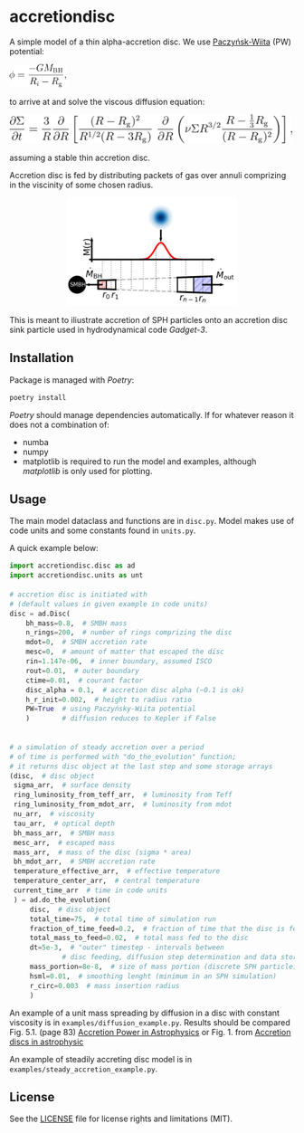 # accretiondisc

A simple model of a thin alpha-accretion disc. We use [Paczyńsk-Wiita](https://ui.adsabs.harvard.edu/abs/1980A&A....88...23P) (PW) potential:

<p align="left">
<img src="examples/potential_eq.png" alt="iliustration" width="100"/>
</p>

to arrive at and solve the viscous diffusion equation:

<p align="left">
<img src="examples/diff_eq.png" alt="iliustration" width="500"/>
</p>

assuming a stable thin accretion disc.

Accretion disc is fed by distributing packets of gas over annuli comprizing in the viscinity of some chosen radius.
<p align="center">
<img src="examples/accretion_iliustration.png" alt="iliustration" width="300"/>
</p>

This is meant to iliustrate accretion of SPH particles onto an accretion disc sink particle used in hydrodynamical code *Gadget-3*.

## Installation

Package is managed with _Poetry_:
```bash
poetry install
```
_Poetry_ should manage dependencies automatically. If for whatever reason it does not a combination of:
* numba
* numpy
* matplotlib
is required to run the model and examples, although _matplotlib_ is only used for plotting.

## Usage

The main model dataclass and functions are in `disc.py`. Model makes use of code units and some constants found in `units.py`. 

A quick example below:
```python
import accretiondisc.disc as ad
import accretiondisc.units as unt

# accretion disc is initiated with 
# (default values in given example in code units)
disc = ad.Disc(
    bh_mass=0.8,  # SMBH mass
    n_rings=200,  # number of rings comprizing the disc
    mdot=0,  # SMBH accretion rate
    mesc=0,  # amount of matter that escaped the disc
    rin=1.147e-06,  # inner boundary, assumed ISCO
    rout=0.01,  # outer boundary
    ctime=0.01,  # courant factor
    disc_alpha = 0.1,  # accretion disc alpha (~0.1 is ok)
    h_r_init=0.002,  # height to radius ratio
    PW=True  # using Paczyńsky-Wiita potential
    )        # diffusion reduces to Kepler if False


# a simulation of steady accretion over a period 
# of time is performed with "do_the_evolution" function; 
# it returns disc object at the last step and some storage arrays
(disc,  # disc object 
 sigma_arr,  # surface density
 ring_luminosity_from_teff_arr,  # luminosity from Teff 
 ring_luminosity_from_mdot_arr,  # luminosity from mdot
 nu_arr,  # viscosity
 tau_arr,  # optical depth
 bh_mass_arr,  # SMBH mass
 mesc_arr,  # escaped mass
 mass_arr,  # mass of the disc (sigma * area)
 bh_mdot_arr,  # SMBH accretion rate
 temperature_effective_arr,  # effective temperature
 temperature_center_arr,  # central temperature
 current_time_arr  # time in code units
 ) = ad.do_the_evolution(
     disc,  # disc object 
     total_time=75,  # total time of simulation run
     fraction_of_time_feed=0.2,  # fraction of time that the disc is fed
     total_mass_to_feed=0.02,  # total mass fed to the disc
     dt=5e-3,  # "outer" timestep - intervals between 
             # disc feeding, diffusion step determination and data storage
     mass_portion=8e-8,  # size of mass portion (discrete SPH particle)
     hsml=0.01,  # smoothing lenght (minimum in an SPH simulation)
     r_circ=0.003  # mass insertion radius
     )
```

An example of a unit mass spreading by diffusion in a disc with constant viscosity is in `examples/diffusion_example.py`. Results should be compared Fig. 5.1. (page 83) [Accretion Power in Astrophysics](https://ui.adsabs.harvard.edu/abs/2002apa..book.....F) or Fig. 1. from [Accretion discs in astrophysic](http://adsabs.harvard.edu/abs/1981ARA%26A..19..137P10.1146/annurev.aa.19.090181.001033)

An example of steadily accreting disc model is in `examples/steady_accretion_example.py`.

## License

See the [LICENSE](LICENSE.md) file for license rights and limitations (MIT).